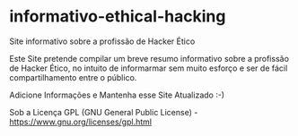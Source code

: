 # informativo-ethical-hacking
Site informativo sobre a profissão de Hacker Ético

Este Site pretende compilar um breve resumo informativo sobre a profissão de Hacker Ético, no intuito de informarmar sem muito esforço e ser de fácil compartilhamento entre o público.

Adicione Informações e Mantenha esse Site Atualizado :-)


Sob a Licença GPL (GNU General Public License) - https://www.gnu.org/licenses/gpl.html

